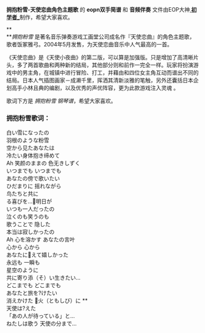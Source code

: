 

**拥抱粉雪-天使恋曲角色主题歌** 的 **eopn双手简谱** 和 **音频伴奏** 文件由EOP大神[
**初学者_**](user-27286.html)制作，希望大家喜欢。

**  
**_拥抱粉雪_ 是著名音乐弹奏游戏工画堂公司成名作『天使恋曲』的角色主题歌，歌者饭冢雅弓。2004年5月发售，为天使恋曲音乐中人气最高的一首。

  
《天使恋曲》是《天使小夜曲》的第二版，可以算是加强版。只是增加了高清晰片头，多了两首歌曲和两种新的结局，其他部分则和前作一完全一样。玩家将扮演游戏中的男主角，在城镇中进行冒险、打工，并藉由和四位女主角互动而谱出不同的结局。日本人气插图画家－成濑千里，挥洒其清新淡雅的笔触，另外还囊括日本企划高手小林且典的编剧，以及优秀的声优阵容，更为此款游戏注入灵魂
。

  
歌词下方是 _拥抱粉雪 钢琴谱_，希望大家喜欢。

### 拥抱粉雪歌词：

白い雪になったの  
羽根のような粉雪  
空から见たあなたは  
冷たい身体抱き缔めて  
Ah 笑颜のままの 色无きしずく  
いつまでも いつまでも  
あなたの傍で歌いたい  
ひだまりに 摇れながら  
鸟たちと共に  
る喜びを…明日が  
いつも一人だったの  
泣くのも笑うのも  
歌うことで 隐した  
本当は寂しかったの  
Ah 心を溶かす あなたの言叶  
心から 心から  
あなたにえて嬉しかった  
永远も 一瞬も  
星空のように  
共に寄り添（そ）い生きたい…  
どこまでも どこまでも  
あなたと旅を?けたい  
消えかけた 火（ともしび）に **  
天使は?えた  
「あの人が待っている」と…  
ねたしは歌う 天使の分まで…

